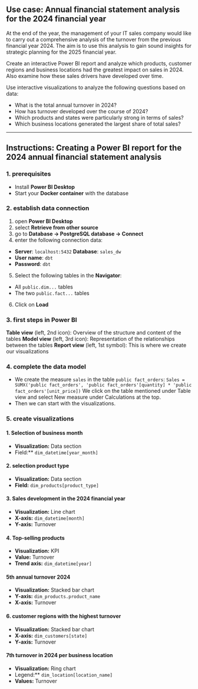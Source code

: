 ## Use case: Annual financial statement analysis for the 2024 financial year

At the end of the year, the management of your IT sales company would like to carry out a comprehensive analysis of the turnover from the previous financial year 2024. 
The aim is to use this analysis to gain sound insights for strategic planning for the 2025 financial year. 

Create an interactive Power BI report and analyze which products, customer regions and business locations had the greatest impact on sales in 2024. Also examine how these sales drivers have developed over time. 

Use interactive visualizations to analyze the following questions based on data: 
- What is the total annual turnover in 2024? 
- How has turnover developed over the course of 2024? 
- Which products and states were particularly strong in terms of sales? 
- Which business locations generated the largest share of total sales?

---

## Instructions: Creating a Power BI report for the 2024 annual financial statement analysis

### 1. prerequisites

* Install **Power BI Desktop**
* Start your **Docker container** with the database

### 2. establish data connection

1. open **Power BI Desktop**
2. select **Retrieve from other source**
3. go to **Database → PostgreSQL database → Connect**
4. enter the following connection data:
* **Server**: `localhost:5432`
**Database**: `sales_dw`
* **User name**: `dbt`
* **Password**: `dbt`
5. Select the following tables in the **Navigator**:
* All `public.dim...` tables
* The two `public.fact...` tables
6. Click on **Load**

### 3. first steps in Power BI

**Table view** (left, 2nd icon): Overview of the structure and content of the tables
**Model view** (left, 3rd icon): Representation of the relationships between the tables
**Report view** (left, 1st symbol): This is where we create our visualizations

### 4. complete the data model

- We create the measure `sales` in the table `public fact_orders`: 
``Sales = SUMX('public fact_orders', 'public fact_orders'[quantity] * 'public fact_orders'[unit_price])``
We click on the table mentioned under Table view and select New measure under Calculations at the top.
- Then we can start with the visualizations.

### 5. create visualizations

#### 1. Selection of business month
- **Visualization:** Data section
- Field:** `dim_datetime[year_month]`

#### 2. selection product type
- **Visualization:** Data section
- **Field:** `dim_products[product_type]`
#### 3. Sales development in the 2024 financial year
- **Visualization:** Line chart
- **X-axis:** `dim_datetime[month]`
- **Y-axis:** Turnover

#### 4. Top-selling products
- **Visualization:** KPI
- **Value:** Turnover
- **Trend axis:** `dim_datetime[year]`

#### 5th annual turnover 2024
- **Visualization:** Stacked bar chart
- **Y-axis:** `dim_products.product_name`
- **X-axis:** Turnover

#### 6. customer regions with the highest turnover
- **Visualization:** Stacked bar chart
- **X-axis:** `dim_customers[state]`
- **Y-axis:** Turnover

#### 7th turnover in 2024 per business location
- **Visualization:** Ring chart
- Legend:** `dim_location[location_name]`
- **Values:** Turnover
